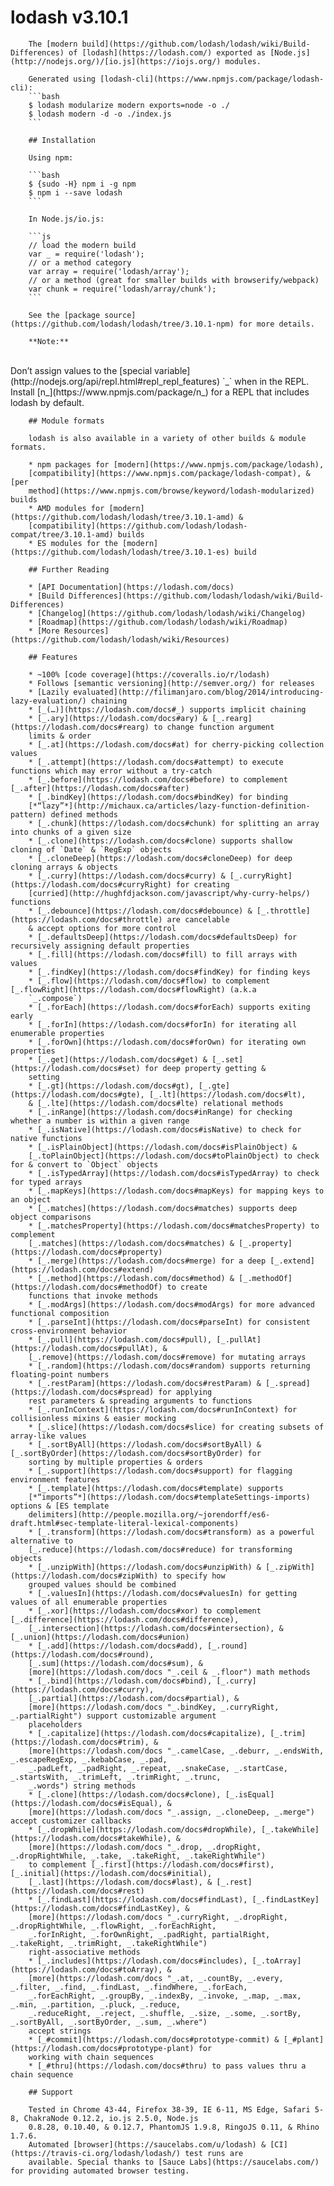 # lodash v3.10.1

        The [modern build](https://github.com/lodash/lodash/wiki/Build-Differences) of [lodash](https://lodash.com/) exported as [Node.js](http://nodejs.org/)/[io.js](https://iojs.org/) modules.

        Generated using [lodash-cli](https://www.npmjs.com/package/lodash-cli):
        ```bash
        $ lodash modularize modern exports=node -o ./
        $ lodash modern -d -o ./index.js
        ```

        ## Installation

        Using npm:

        ```bash
        $ {sudo -H} npm i -g npm
        $ npm i --save lodash
        ```

        In Node.js/io.js:

        ```js
        // load the modern build
        var _ = require('lodash');
        // or a method category
        var array = require('lodash/array');
        // or a method (great for smaller builds with browserify/webpack)
        var chunk = require('lodash/array/chunk');
        ```

        See the [package source](https://github.com/lodash/lodash/tree/3.10.1-npm) for more details.

        **Note:**
<br>
    Don’t assign values to the [special variable](http://nodejs.org/api/repl.html#repl_repl_features) `_` when in the
    REPL.
    <br>
        Install [n_](https://www.npmjs.com/package/n_) for a REPL that includes lodash by default.

        ## Module formats

        lodash is also available in a variety of other builds & module formats.

        * npm packages for [modern](https://www.npmjs.com/package/lodash),
        [compatibility](https://www.npmjs.com/package/lodash-compat), & [per
        method](https://www.npmjs.com/browse/keyword/lodash-modularized) builds
        * AMD modules for [modern](https://github.com/lodash/lodash/tree/3.10.1-amd) &
        [compatibility](https://github.com/lodash/lodash-compat/tree/3.10.1-amd) builds
        * ES modules for the [modern](https://github.com/lodash/lodash/tree/3.10.1-es) build

        ## Further Reading

        * [API Documentation](https://lodash.com/docs)
        * [Build Differences](https://github.com/lodash/lodash/wiki/Build-Differences)
        * [Changelog](https://github.com/lodash/lodash/wiki/Changelog)
        * [Roadmap](https://github.com/lodash/lodash/wiki/Roadmap)
        * [More Resources](https://github.com/lodash/lodash/wiki/Resources)

        ## Features

        * ~100% [code coverage](https://coveralls.io/r/lodash)
        * Follows [semantic versioning](http://semver.org/) for releases
        * [Lazily evaluated](http://filimanjaro.com/blog/2014/introducing-lazy-evaluation/) chaining
        * [_(…)](https://lodash.com/docs#_) supports implicit chaining
        * [_.ary](https://lodash.com/docs#ary) & [_.rearg](https://lodash.com/docs#rearg) to change function argument
        limits & order
        * [_.at](https://lodash.com/docs#at) for cherry-picking collection values
        * [_.attempt](https://lodash.com/docs#attempt) to execute functions which may error without a try-catch
        * [_.before](https://lodash.com/docs#before) to complement [_.after](https://lodash.com/docs#after)
        * [_.bindKey](https://lodash.com/docs#bindKey) for binding
        [*“lazy”*](http://michaux.ca/articles/lazy-function-definition-pattern) defined methods
        * [_.chunk](https://lodash.com/docs#chunk) for splitting an array into chunks of a given size
        * [_.clone](https://lodash.com/docs#clone) supports shallow cloning of `Date` & `RegExp` objects
        * [_.cloneDeep](https://lodash.com/docs#cloneDeep) for deep cloning arrays & objects
        * [_.curry](https://lodash.com/docs#curry) & [_.curryRight](https://lodash.com/docs#curryRight) for creating
        [curried](http://hughfdjackson.com/javascript/why-curry-helps/) functions
        * [_.debounce](https://lodash.com/docs#debounce) & [_.throttle](https://lodash.com/docs#throttle) are cancelable
        & accept options for more control
        * [_.defaultsDeep](https://lodash.com/docs#defaultsDeep) for recursively assigning default properties
        * [_.fill](https://lodash.com/docs#fill) to fill arrays with values
        * [_.findKey](https://lodash.com/docs#findKey) for finding keys
        * [_.flow](https://lodash.com/docs#flow) to complement [_.flowRight](https://lodash.com/docs#flowRight) (a.k.a
        `_.compose`)
        * [_.forEach](https://lodash.com/docs#forEach) supports exiting early
        * [_.forIn](https://lodash.com/docs#forIn) for iterating all enumerable properties
        * [_.forOwn](https://lodash.com/docs#forOwn) for iterating own properties
        * [_.get](https://lodash.com/docs#get) & [_.set](https://lodash.com/docs#set) for deep property getting &
        setting
        * [_.gt](https://lodash.com/docs#gt), [_.gte](https://lodash.com/docs#gte), [_.lt](https://lodash.com/docs#lt),
        & [_.lte](https://lodash.com/docs#lte) relational methods
        * [_.inRange](https://lodash.com/docs#inRange) for checking whether a number is within a given range
        * [_.isNative](https://lodash.com/docs#isNative) to check for native functions
        * [_.isPlainObject](https://lodash.com/docs#isPlainObject) &
        [_.toPlainObject](https://lodash.com/docs#toPlainObject) to check for & convert to `Object` objects
        * [_.isTypedArray](https://lodash.com/docs#isTypedArray) to check for typed arrays
        * [_.mapKeys](https://lodash.com/docs#mapKeys) for mapping keys to an object
        * [_.matches](https://lodash.com/docs#matches) supports deep object comparisons
        * [_.matchesProperty](https://lodash.com/docs#matchesProperty) to complement
        [_.matches](https://lodash.com/docs#matches) & [_.property](https://lodash.com/docs#property)
        * [_.merge](https://lodash.com/docs#merge) for a deep [_.extend](https://lodash.com/docs#extend)
        * [_.method](https://lodash.com/docs#method) & [_.methodOf](https://lodash.com/docs#methodOf) to create
        functions that invoke methods
        * [_.modArgs](https://lodash.com/docs#modArgs) for more advanced functional composition
        * [_.parseInt](https://lodash.com/docs#parseInt) for consistent cross-environment behavior
        * [_.pull](https://lodash.com/docs#pull), [_.pullAt](https://lodash.com/docs#pullAt), &
        [_.remove](https://lodash.com/docs#remove) for mutating arrays
        * [_.random](https://lodash.com/docs#random) supports returning floating-point numbers
        * [_.restParam](https://lodash.com/docs#restParam) & [_.spread](https://lodash.com/docs#spread) for applying
        rest parameters & spreading arguments to functions
        * [_.runInContext](https://lodash.com/docs#runInContext) for collisionless mixins & easier mocking
        * [_.slice](https://lodash.com/docs#slice) for creating subsets of array-like values
        * [_.sortByAll](https://lodash.com/docs#sortByAll) & [_.sortByOrder](https://lodash.com/docs#sortByOrder) for
        sorting by multiple properties & orders
        * [_.support](https://lodash.com/docs#support) for flagging environment features
        * [_.template](https://lodash.com/docs#template) supports
        [*“imports”*](https://lodash.com/docs#templateSettings-imports) options & [ES template
        delimiters](http://people.mozilla.org/~jorendorff/es6-draft.html#sec-template-literal-lexical-components)
        * [_.transform](https://lodash.com/docs#transform) as a powerful alternative to
        [_.reduce](https://lodash.com/docs#reduce) for transforming objects
        * [_.unzipWith](https://lodash.com/docs#unzipWith) & [_.zipWith](https://lodash.com/docs#zipWith) to specify how
        grouped values should be combined
        * [_.valuesIn](https://lodash.com/docs#valuesIn) for getting values of all enumerable properties
        * [_.xor](https://lodash.com/docs#xor) to complement [_.difference](https://lodash.com/docs#difference),
        [_.intersection](https://lodash.com/docs#intersection), & [_.union](https://lodash.com/docs#union)
        * [_.add](https://lodash.com/docs#add), [_.round](https://lodash.com/docs#round),
        [_.sum](https://lodash.com/docs#sum), &
        [more](https://lodash.com/docs "_.ceil & _.floor") math methods
        * [_.bind](https://lodash.com/docs#bind), [_.curry](https://lodash.com/docs#curry),
        [_.partial](https://lodash.com/docs#partial), &
        [more](https://lodash.com/docs "_.bindKey, _.curryRight, _.partialRight") support customizable argument
        placeholders
        * [_.capitalize](https://lodash.com/docs#capitalize), [_.trim](https://lodash.com/docs#trim), &
        [more](https://lodash.com/docs "_.camelCase, _.deburr, _.endsWith, _.escapeRegExp, _.kebabCase, _.pad,
        _.padLeft, _.padRight, _.repeat, _.snakeCase, _.startCase, _.startsWith, _.trimLeft, _.trimRight, _.trunc,
        _.words") string methods
        * [_.clone](https://lodash.com/docs#clone), [_.isEqual](https://lodash.com/docs#isEqual), &
        [more](https://lodash.com/docs "_.assign, _.cloneDeep, _.merge") accept customizer callbacks
        * [_.dropWhile](https://lodash.com/docs#dropWhile), [_.takeWhile](https://lodash.com/docs#takeWhile), &
        [more](https://lodash.com/docs "_.drop, _.dropRight, _.dropRightWhile, _.take, _.takeRight, _.takeRightWhile")
        to complement [_.first](https://lodash.com/docs#first), [_.initial](https://lodash.com/docs#initial),
        [_.last](https://lodash.com/docs#last), & [_.rest](https://lodash.com/docs#rest)
        * [_.findLast](https://lodash.com/docs#findLast), [_.findLastKey](https://lodash.com/docs#findLastKey), &
        [more](https://lodash.com/docs "_.curryRight, _.dropRight, _.dropRightWhile, _.flowRight, _.forEachRight,
        _.forInRight, _.forOwnRight, _.padRight, partialRight, _.takeRight, _.trimRight, _.takeRightWhile")
        right-associative methods
        * [_.includes](https://lodash.com/docs#includes), [_.toArray](https://lodash.com/docs#toArray), &
        [more](https://lodash.com/docs "_.at, _.countBy, _.every, _.filter, _.find, _.findLast, _.findWhere, _.forEach,
        _.forEachRight, _.groupBy, _.indexBy, _.invoke, _.map, _.max, _.min, _.partition, _.pluck, _.reduce,
        _.reduceRight, _.reject, _.shuffle, _.size, _.some, _.sortBy, _.sortByAll, _.sortByOrder, _.sum, _.where")
        accept strings
        * [_#commit](https://lodash.com/docs#prototype-commit) & [_#plant](https://lodash.com/docs#prototype-plant) for
        working with chain sequences
        * [_#thru](https://lodash.com/docs#thru) to pass values thru a chain sequence

        ## Support

        Tested in Chrome 43-44, Firefox 38-39, IE 6-11, MS Edge, Safari 5-8, ChakraNode 0.12.2, io.js 2.5.0, Node.js
        0.8.28, 0.10.40, & 0.12.7, PhantomJS 1.9.8, RingoJS 0.11, & Rhino 1.7.6.
        Automated [browser](https://saucelabs.com/u/lodash) & [CI](https://travis-ci.org/lodash/lodash/) test runs are
        available. Special thanks to [Sauce Labs](https://saucelabs.com/) for providing automated browser testing.
